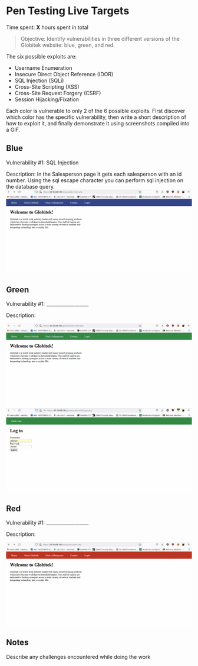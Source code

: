 # Pen Testing Live Targets

Time spent: **X** hours spent in total

> Objective: Identify vulnerabilities in three different versions of the Globitek website: blue, green, and red.

The six possible exploits are:

* Username Enumeration
* Insecure Direct Object Reference (IDOR)
* SQL Injection (SQLi)
* Cross-Site Scripting (XSS)
* Cross-Site Request Forgery (CSRF)
* Session Hijacking/Fixation

Each color is vulnerable to only 2 of the 6 possible exploits. First discover which color has the specific vulnerability, then write a short description of how to exploit it, and finally demonstrate it using screenshots compiled into a GIF.

## Blue

Vulnerability #1: SQL Injection

Description:
In the Salesperson page it gets each salesperson with an id number. Using the sql escape character you can perform sql injection on the database query.
<img src="https://github.com/MattPlum/Pen-Testing-Live-Targets/blob/0969dbe80990137e128199aab230a01e4f340388/blue1.gif">


## Green

Vulnerability #1: __________________

Description:

<img src="https://github.com/MattPlum/Pen-Testing-Live-Targets/blob/6f22c2f329186e468fa68ff2accfba8dfbb800a3/green1.gif">
<img src="https://github.com/MattPlum/Pen-Testing-Live-Targets/blob/b4e5c19f4a87b7a7cb05977f0e7d23b2ce746938/green2.gif">

## Red

Vulnerability #1: __________________

Description:

<img src="https://github.com/MattPlum/Pen-Testing-Live-Targets/blob/42759d65ae8f5025868025053eaf4725032cedab/red1.gif">


## Notes

Describe any challenges encountered while doing the work

